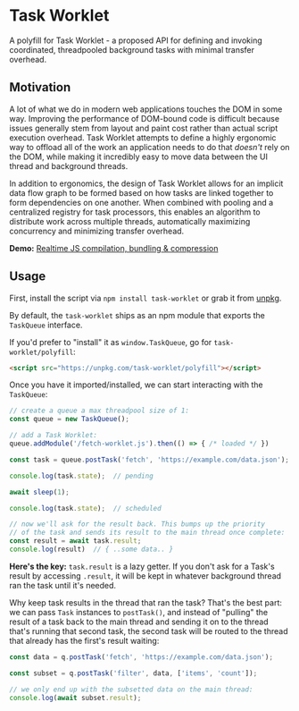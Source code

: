 # Task Worklet

A polyfill for Task Worklet - a proposed API for defining and invoking coordinated, threadpooled background tasks with minimal transfer overhead.

## Motivation

A lot of what we do in modern web applications touches the DOM in some way.
Improving the performance of DOM-bound code is difficult because issues generally stem from layout and paint cost rather than actual script execution overhead.
Task Worklet attempts to define a highly ergonomic way to offload all of the work an application needs to do that _doesn't_ rely on the DOM, while making it incredibly easy to move data between the UI thread and background threads.

In addition to ergonomics, the design of Task Worklet allows for an implicit data flow graph to be formed based on how tasks are linked together to form dependencies on one another.  When combined with pooling and a centralized registry for task processors, this enables an algorithm to distribute work across multiple threads, automatically maximizing concurrency and minimizing transfer overhead.

**Demo:** [Realtime JS compilation, bundling & compression](https://fiddle.jshell.net/developit/wfLsxgy0/179/show/dark)

## Usage

First, install the script via `npm install task-worklet` or grab it from [unpkg](https://unpkg.com/task-worklet).

By default, the `task-worklet` ships as an npm module that exports the `TaskQueue` interface.

If you'd prefer to "install" it as `window.TaskQueue`, go for `task-worklet/polyfill`:

```html
<script src="https://unpkg.com/task-worklet/polyfill"></script>
```

Once you have it imported/installed, we can start interacting with the `TaskQueue`:

```js
// create a queue a max threadpool size of 1:
const queue = new TaskQueue();

// add a Task Worklet:
queue.addModule('/fetch-worklet.js').then(() => { /* loaded */ })

const task = queue.postTask('fetch', 'https://example.com/data.json');

console.log(task.state);  // pending

await sleep(1);

console.log(task.state);  // scheduled

// now we'll ask for the result back. This bumps up the priority
// of the task and sends its result to the main thread once complete:
const result = await task.result;
console.log(result)  // { ..some data.. }
```

**Here's the key:**  `task.result` is a lazy getter. If you don't ask for a Task's result by accessing `.result`, it will be kept in whatever background thread ran the task until it's needed.

Why keep task results in the thread that ran the task?
That's the best part: we can pass `Task` instances to `postTask()`, and instead of "pulling" the result of a task back to the main thread and sending it on to the thread that's running that second task, the second task will be routed to the thread that already has the first's result waiting:

```js
const data = q.postTask('fetch', 'https://example.com/data.json');

const subset = q.postTask('filter', data, ['items', 'count']);

// we only end up with the subsetted data on the main thread:
console.log(await subset.result);
```
